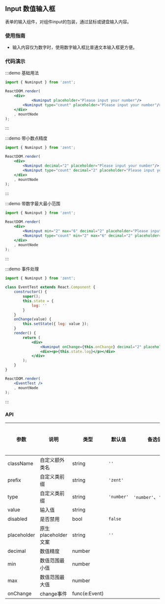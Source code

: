 ## Input 数值输入框

表单的输入组件，对组件input的包装，通过鼠标或键盘输入内容。

### 使用指南

- 输入内容仅为数字时，使用数字输入框比普通文本输入框更方便。

### 代码演示

:::demo 基础用法

```jsx
import { Numinput } from 'zent';

ReactDOM.render(
    <div>
    		<Numinput placeholder="Please input your number"/>
        <Numinput type="count" placeholder="Please input your number"/>
    </div>
    , mountNode
);

```
:::

:::demo 带小数点精度

```jsx
import { Numinput } from 'zent';

ReactDOM.render(
    <div>
        <Numinput decimal="2" placeholder="Please input your number"/>
        <Numinput type="count" decimal="2" placeholder="Please input your number"/>
    </div>
    , mountNode
);
```
:::

:::demo 带数字最大最小范围

```jsx
import { Numinput } from 'zent';

ReactDOM.render(
    <div>
        <Numinput min="2" max="6" decimal="2" placeholder="Please input your number"/>
        <Numinput type="count" min="2" max="6" decimal="2" placeholder="Please input your number"/>
    </div>
    , mountNode
);
```
:::

:::demo 事件处理

```jsx
import { Numinput } from 'zent';

class EventTest extends React.Component {
    constructor() {
        super();
        this.state = {
            log: ''
        }
    }
    onChange(value) {
    	this.setState({ log: value });
    }
    render() {
        return (
            <div>
                <Numinput onChange={this.onChange} decimal="2" placeholder="Please input your number"/>
                <div><p>{this.state.log}</p></div>
            </div>
        );
    }
}

ReactDOM.render(
    <EventTest />
    , mountNode
);
```
:::


### API

| 参数           | 说明              | 类型            | 默认值      | 备选值                     | 是否必填 |
| ------------ | --------------- | ------------- | -------- | ----------------------- | ---- |
| className    | 自定义额外类名        | string        | `''`     |                         | 否    |
| prefix       | 自定义类前缀         | string        | `'zent'` |                         | 否    |
| type         | 自定义类前缀         | string        | `'number'` | `'number'`、`'count'`| 否    |
| value        | 输入值             | string        |          |                         | 否    |
| disabled     | 是否禁用            | bool          | `false`  |                         | 否    |
| placeholder  | 原生placeholder文案 | string        | `''`     |                         | 否    |
| decimal      | 数值精度            | number        |          |                         | 否    |
| min      | 数值范围最小值            | number        |          |                         | 否    |
| max      | 数值范围最大值            | number        |          |                         | 否    |
| onChange     | change事件        | func(e:Event) |          |                         | 否    |

<style>
.zent-numinput-wrapper {
    width: 200px;
    margin-bottom: 20px;
}
</style>
